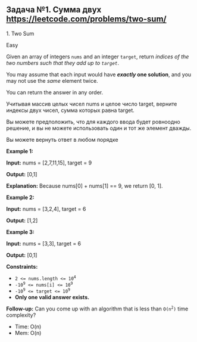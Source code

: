 ## Задача №1. Сумма двух https://leetcode.com/problems/two-sum/
1\. Two Sum

Easy

Given an array of integers `nums` and an integer `target`, return _indices of the two numbers such that they add up to `target`_.

You may assume that each input would have **_exactly_ one solution**, and you may not use the _same_ element twice.

You can return the answer in any order.

Учитывая массив целых чисел nums и целое число target, верните индексы двух чисел, сумма которых равна target.

Вы можете предположить, что для каждого ввода будет ровноодно решение, и вы не можете использовать один и тот же элемент дважды.

Вы можете вернуть ответ в любом порядке

**Example 1:**

**Input:** nums = [2,7,11,15], target = 9

**Output:** [0,1]

**Explanation:** Because nums[0] + nums[1] == 9, we return [0, 1].

**Example 2:**

**Input:** nums = [3,2,4], target = 6

**Output:** [1,2]

**Example 3:**

**Input:** nums = [3,3], target = 6

**Output:** [0,1]

**Constraints:**

*   <code>2 <= nums.length <= 10<sup>4</sup></code>
*   <code>-10<sup>9</sup> <= nums[i] <= 10<sup>9</sup></code>
*   <code>-10<sup>9</sup> <= target <= 10<sup>9</sup></code>
*   **Only one valid answer exists.**

**Follow-up:** Can you come up with an algorithm that is less than <code>O(n<sup>2</sup>)</code> time complexity?

- Time: O(n)
- Mem: O(n)